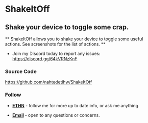# ShakeItOff

## Shake your device to toggle some crap.

** ShakeItOff allows you to shake your device to toggle some useful actions. See screenshots for the list of actions. **

* Join my Discord today to report any issues: https://discord.gg/64kVRNzKnF

### Source Code
https://github.com/nahtedetihw/ShakeItOff

### Follow

* [**ETHN**](https://twitter.com/ethanwhited) - follow me for more up to date info, or ask me anything.

* [**Email**](mailto:ethanwhited2208@gmail.com) - open to any questions or concerns.

